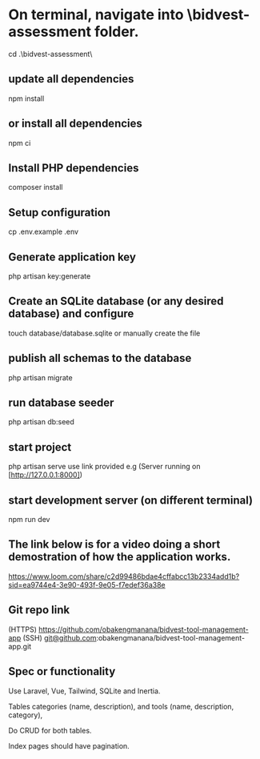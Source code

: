 # On terminal, navigate into \bidvest-assessment folder.
cd .\bidvest-assessment\  

## update all dependencies
npm install

## or install all dependencies
npm ci

## Install PHP dependencies
composer install

## Setup configuration
cp .env.example .env

## Generate application key
php artisan key:generate

## Create an SQLite database (or any desired database) and configure
touch database/database.sqlite or manually create the file

## publish all schemas to the database
php artisan migrate

## run database seeder
php artisan db:seed

## start project
php artisan serve 
use link provided e.g (Server running on [http://127.0.0.1:8000])

## start development server (on different terminal)
npm run dev


## The link below is for a video doing a short demostration of how the application works.
https://www.loom.com/share/c2d99486bdae4cffabcc13b2334add1b?sid=ea9744e4-3e90-493f-9e05-f7edef36a38e

## Git repo link

(HTTPS) https://github.com/obakengmanana/bidvest-tool-management-app
(SSH) git@github.com:obakengmanana/bidvest-tool-management-app.git

## Spec or functionality

Use Laravel, Vue, Tailwind, SQLite and Inertia.

Tables categories (name, description), and tools (name, description, category),

Do CRUD for both tables.

Index pages should have pagination.
